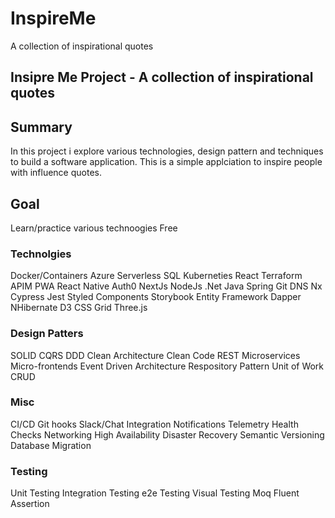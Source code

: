 # InspireMe
A collection of inspirational quotes 

## Insipre Me Project - A collection of inspirational quotes 

## Summary
In this project i explore various technologies, design pattern and techniques to build a software application. This is a simple applciation to inspire people with influence quotes.

## Goal
Learn/practice various technoogies
Free

### Technolgies
Docker/Containers
Azure
Serverless
SQL
Kuberneties
React
Terraform
APIM
PWA
React Native
Auth0
NextJs
NodeJs
.Net 
Java Spring
Git
DNS
Nx
Cypress
Jest
Styled Components
Storybook
Entity Framework
Dapper
NHibernate
D3
CSS Grid
Three.js

### Design Patters
SOLID
CQRS
DDD
Clean Architecture
Clean Code
REST
Microservices
Micro-frontends
Event Driven Architecture
Respository Pattern
Unit of Work
CRUD

### Misc
CI/CD
Git hooks
Slack/Chat Integration
Notifications
Telemetry
Health Checks
Networking
High Availability
Disaster Recovery
Semantic Versioning
Database Migration

### Testing
Unit Testing
Integration Testing
e2e Testing
Visual Testing
Moq
Fluent Assertion



